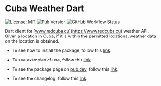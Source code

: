 # Cuba Weather Dart

[![License: MIT](https://img.shields.io/badge/License-MIT-brightgreen.svg)](https://opensource.org/licenses/MIT) ![Pub Version](https://img.shields.io/pub/v/cuba_weather_dart) ![GitHub Workflow Status](https://img.shields.io/github/workflow/status/leynier/cuba-weather-dart/Publisher)

Dart client for [www.redcuba.cu](https://www.redcuba.cu) weather API. Given a location in Cuba, if it is within the permitted locations, weather data on the location is obtained.

- To see how to install the package, follow this [link](https://pub.dev/packages/cuba_weather_dart#-installing-tab-).

- To see examples of use, follow this [link](example/README.md).

- To see the package page on [pub.dev](https://pub.dev), follow this [link](https://pub.dev/packages/cuba_weather_dart).

- To see the changelog, follow this [link](CHANGELOG.md).
